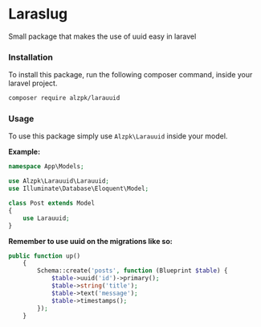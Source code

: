 # Laraslug
Small package that makes the use of uuid easy in laravel

### Installation

To install this package, run the following composer command, inside your laravel project.

```bash
composer require alzpk/larauuid
```

### Usage

To use this package simply use `Alzpk\Larauuid` inside your model.

**Example:**
```php
namespace App\Models;

use Alzpk\Larauuid\Larauuid;
use Illuminate\Database\Eloquent\Model;

class Post extends Model
{
    use Larauuid;
}
```

**Remember to use uuid on the migrations like so:**

```php
public function up()
    {
        Schema::create('posts', function (Blueprint $table) {
            $table->uuid('id')->primary();
            $table->string('title');
            $table->text('message');
            $table->timestamps();
        });
    }
```
